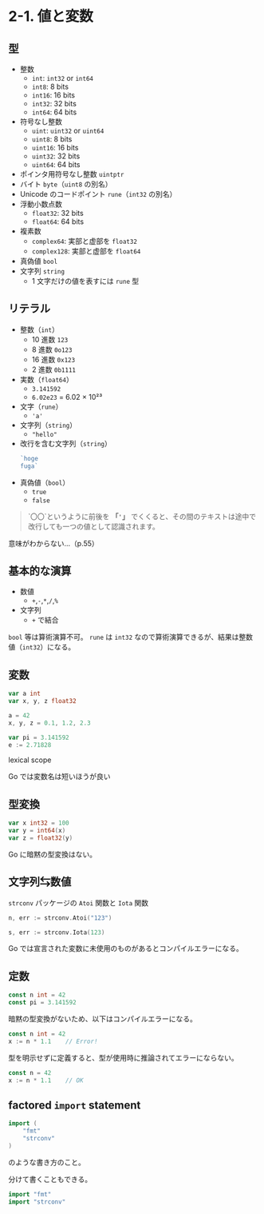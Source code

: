 # 2-1. 値と変数

## 型

- 整数
    - `int`: `int32` or `int64`
    - `int8`: 8 bits
    - `int16`: 16 bits
    - `int32`: 32 bits
    - `int64`: 64 bits
- 符号なし整数
    - `uint`: `uint32` or `uint64`
    - `uint8`: 8 bits
    - `uint16`: 16 bits
    - `uint32`: 32 bits
    - `uint64`: 64 bits
- ポインタ用符号なし整数 `uintptr`
- バイト `byte`（`uint8` の別名）
- Unicode のコードポイント `rune`（`int32` の別名）
- 浮動小数点数
    - `float32`: 32 bits
    - `float64`: 64 bits
- 複素数
    - `complex64`: 実部と虚部を `float32`
    - `complex128`: 実部と虚部を `float64`
- 真偽値 `bool`
- 文字列 `string`
    - 1 文字だけの値を表すには `rune` 型

## リテラル

- 整数（`int`）
    - 10 進数 `123`
    - 8 進数 `0o123`
    - 16 進数 `0x123`
    - 2 進数 `0b1111`
- 実数（`float64`）
    - `3.141592`
    - `6.02e23` = 6.02 × 10²³
- 文字（`rune`）
    - `'a'`
- 文字列（`string`）
    - `"hello"`
- 改行を含む文字列（`string`）
    ```go
    `hoge
    fuga`
    ```
- 真偽値（`bool`）
    - `true`
    - `false`

> \`〇〇\`というように前後を **「`'`」** でくくると、その間のテキストは途中で改行しても一つの値として認識されます。

意味がわからない...（p.55）

## 基本的な演算

- 数値
    - `+`,`-`,`*`,`/`,`%`
- 文字列
    - `+` で結合

`bool` 等は算術演算不可。
`rune` は `int32` なので算術演算できるが、結果は整数値（`int32`）になる。

## 変数

```go
var a int
var x, y, z float32

a = 42
x, y, z = 0.1, 1.2, 2.3

var pi = 3.141592
e := 2.71828
```

lexical scope

Go では変数名は短いほうが良い

## 型変換

```go
var x int32 = 100
var y = int64(x)
var z = float32(y)
```

Go に暗黙の型変換はない。

## 文字列⇆数値

`strconv` パッケージの `Atoi` 関数と `Iota` 関数

```go
n, err := strconv.Atoi("123")

s, err := strconv.Iota(123)
```

Go では宣言された変数に未使用のものがあるとコンパイルエラーになる。

## 定数

```go
const n int = 42
const pi = 3.141592
```

暗黙の型変換がないため、以下はコンパイルエラーになる。

```go
const n int = 42
x := n * 1.1    // Error!
```

型を明示せずに定義すると、型が使用時に推論されてエラーにならない。

```go
const n = 42
x := n * 1.1    // OK
```

## factored `import` statement

```go
import (
    "fmt"
    "strconv"
)
```
のような書き方のこと。

分けて書くこともできる。

```go
import "fmt"
import "strconv"
```
